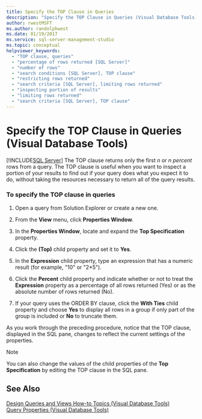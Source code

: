 ```yaml
---
title: Specify the TOP Clause in Queries
description: "Specify the TOP Clause in Queries (Visual Database Tools)"
author: rwestMSFT
ms.author: randolphwest
ms.date: 01/19/2017
ms.service: sql-server-management-studio
ms.topic: conceptual
helpviewer_keywords:
  - "TOP clause, queries"
  - "percentage of rows returned [SQL Server]"
  - "number of rows"
  - "search conditions [SQL Server], TOP clause"
  - "restricting rows returned"
  - "search criteria [SQL Server], limiting rows returned"
  - "inspecting portion of results"
  - "limiting rows returned"
  - "search criteria [SQL Server], TOP clause"
---
```

# Specify the TOP Clause in Queries (Visual Database Tools)
[!INCLUDE[SQL Server](../includes/applies-to-version/sqlserver.md)]
The TOP clause returns only the first *n* or *n percent* rows from a query. The TOP clause is useful when you want to inspect a portion of your results to find out if your query does what you expect it to do, without taking the resources necessary to return all of the query results.  
  
### To specify the TOP clause in queries  
  
1.  Open a query from Solution Explorer or create a new one.  
  
2.  From the **View** menu, click **Properties Window**.  
  
3.  In the **Properties Window**, locate and expand the **Top Specification** property.  
  
4.  Click the **(Top)** child property and set it to **Yes**.  
  
5.  In the **Expression** child property, type an expression that has a numeric result (for example, "10" or "2*5").  
  
6.  Click the **Percent** child property and indicate whether or not to treat the **Expression** property as a percentage of all rows returned (Yes) or as the absolute number of rows returned (No).  
  
7.  If your query uses the ORDER BY clause, click the **With Ties** child property and choose **Yes** to display all rows in a group if only part of the group is included or **No** to truncate them.  
  
As you work through the preceding procedure, notice that the TOP clause, displayed in the SQL pane, changes to reflect the current settings of the properties.  
  
> [!NOTE]  
> You can also change the values of the child properties of the **Top Specification** by editing the TOP clause in the SQL pane.  
  
## See Also  
[Design Queries and Views How-to Topics &#40;Visual Database Tools&#41;](design-queries-and-views-how-to-topics-visual-database-tools.md)  
[Query Properties &#40;Visual Database Tools&#41;](query-properties-visual-database-tools.md)  
  
